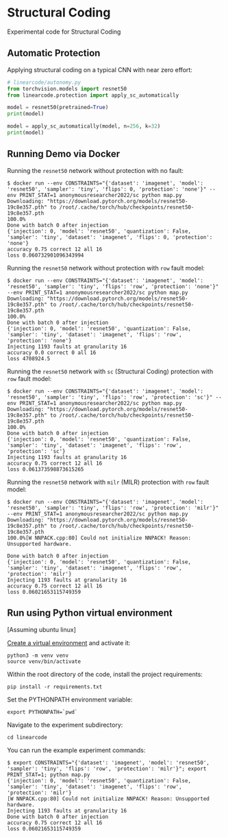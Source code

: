 # Structural Coding

Experimental code for Structural Coding

## Automatic Protection

Applying structural coding on a typical CNN with near zero effort:

```python
# linearcode/autonomy.py
from torchvision.models import resnet50
from linearcode.protection import apply_sc_automatically

model = resnet50(pretrained=True)
print(model)

model = apply_sc_automatically(model, n=256, k=32)
print(model)
```

## Running Demo via Docker
Running the `resnet50` network without protection with no fault:
```commandline
$ docker run --env CONSTRAINTS="{'dataset': 'imagenet', 'model': 'resnet50', 'sampler': 'tiny', 'flips': 0, 'protection': 'none'}" --env PRINT_STAT=1 anonymousresearcher2022/sc python map.py 
Downloading: "https://download.pytorch.org/models/resnet50-19c8e357.pth" to /root/.cache/torch/hub/checkpoints/resnet50-19c8e357.pth
100.0%
Done with batch 0 after injection
{'injection': 0, 'model': 'resnet50', 'quantization': False, 'sampler': 'tiny', 'dataset': 'imagenet', 'flips': 0, 'protection': 'none'}
accuracy 0.75 correct 12 all 16
loss 0.060732901096343994
```


Running the `resnet50` network without protection with `row` fault model:
```commandline
$ docker run --env CONSTRAINTS="{'dataset': 'imagenet', 'model': 'resnet50', 'sampler': 'tiny', 'flips': 'row', 'protection': 'none'}" --env PRINT_STAT=1 anonymousresearcher2022/sc python map.py 
Downloading: "https://download.pytorch.org/models/resnet50-19c8e357.pth" to /root/.cache/torch/hub/checkpoints/resnet50-19c8e357.pth
100.0%
Done with batch 0 after injection
{'injection': 0, 'model': 'resnet50', 'quantization': False, 'sampler': 'tiny', 'dataset': 'imagenet', 'flips': 'row', 'protection': 'none'}
Injecting 1193 faults at granularity 16
accuracy 0.0 correct 0 all 16
loss 4708924.5
```
Running the `resnet50` network with `sc` (Structural Coding) protection with `row` fault model:

```commandline
$ docker run --env CONSTRAINTS="{'dataset': 'imagenet', 'model': 'resnet50', 'sampler': 'tiny', 'flips': 'row', 'protection': 'sc'}" --env PRINT_STAT=1 anonymousresearcher2022/sc python map.py 
Downloading: "https://download.pytorch.org/models/resnet50-19c8e357.pth" to /root/.cache/torch/hub/checkpoints/resnet50-19c8e357.pth
100.0%
Done with batch 0 after injection
{'injection': 0, 'model': 'resnet50', 'quantization': False, 'sampler': 'tiny', 'dataset': 'imagenet', 'flips': 'row', 'protection': 'sc'}
Injecting 1193 faults at granularity 16
accuracy 0.75 correct 12 all 16
loss 0.061373598873615265
```

Running the `resnet50` network with `milr` (MILR) protection with `row` fault model:

```commandline
$ docker run --env CONSTRAINTS="{'dataset': 'imagenet', 'model': 'resnet50', 'sampler': 'tiny', 'flips': 'row', 'protection': 'milr'}" --env PRINT_STAT=1 anonymousresearcher2022/sc python map.py 
Downloading: "https://download.pytorch.org/models/resnet50-19c8e357.pth" to /root/.cache/torch/hub/checkpoints/resnet50-19c8e357.pth
100.0%[W NNPACK.cpp:80] Could not initialize NNPACK! Reason: Unsupported hardware.

Done with batch 0 after injection
{'injection': 0, 'model': 'resnet50', 'quantization': False, 'sampler': 'tiny', 'dataset': 'imagenet', 'flips': 'row', 'protection': 'milr'}
Injecting 1193 faults at granularity 16
accuracy 0.75 correct 12 all 16
loss 0.06021653115749359

```

## Run using Python virtual environment
[Assuming ubuntu linux]

[Create a virtual environment](https://docs.python.org/3/library/venv.html) and activate it:

```commandline
python3 -m venv venv
source venv/bin/activate
```

Within the root directory of the code, install the project requirements:
```
pip install -r requirements.txt
```

Set the PYTHONPATH environment variable:
```
export PYTHONPATH=`pwd`
```

Navigate to the experiment subdirectory:
```
cd linearcode
```

You can run the example experiment commands:
```
$ export CONSTRAINTS="{'dataset': 'imagenet', 'model': 'resnet50', 'sampler': 'tiny', 'flips': 'row', 'protection': 'milr'}"; export PRINT_STAT=1; python map.py
{'injection': 0, 'model': 'resnet50', 'quantization': False, 'sampler': 'tiny', 'dataset': 'imagenet', 'flips': 'row', 'protection': 'milr'}
[W NNPACK.cpp:80] Could not initialize NNPACK! Reason: Unsupported hardware.
Injecting 1193 faults at granularity 16
Done with batch 0 after injection
accuracy 0.75 correct 12 all 16
loss 0.06021653115749359
```
